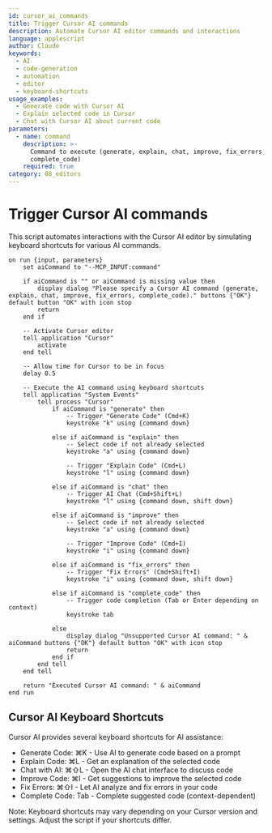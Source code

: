 ```yaml
---
id: cursor_ai_commands
title: Trigger Cursor AI commands
description: Automate Cursor AI editor commands and interactions
language: applescript
author: Claude
keywords:
  - AI
  - code-generation
  - automation
  - editor
  - keyboard-shortcuts
usage_examples:
  - Generate code with Cursor AI
  - Explain selected code in Cursor
  - Chat with Cursor AI about current code
parameters:
  - name: command
    description: >-
      Command to execute (generate, explain, chat, improve, fix_errors,
      complete_code)
    required: true
category: 08_editors
---
```


# Trigger Cursor AI commands

This script automates interactions with the Cursor AI editor by simulating keyboard shortcuts for various AI commands.

```applescript
on run {input, parameters}
    set aiCommand to "--MCP_INPUT:command"
    
    if aiCommand is "" or aiCommand is missing value then
        display dialog "Please specify a Cursor AI command (generate, explain, chat, improve, fix_errors, complete_code)." buttons {"OK"} default button "OK" with icon stop
        return
    end if
    
    -- Activate Cursor editor
    tell application "Cursor"
        activate
    end tell
    
    -- Allow time for Cursor to be in focus
    delay 0.5
    
    -- Execute the AI command using keyboard shortcuts
    tell application "System Events"
        tell process "Cursor"
            if aiCommand is "generate" then
                -- Trigger "Generate Code" (Cmd+K)
                keystroke "k" using {command down}
                
            else if aiCommand is "explain" then
                -- Select code if not already selected
                keystroke "a" using {command down}
                
                -- Trigger "Explain Code" (Cmd+L)
                keystroke "l" using {command down}
                
            else if aiCommand is "chat" then
                -- Trigger AI Chat (Cmd+Shift+L)
                keystroke "l" using {command down, shift down}
                
            else if aiCommand is "improve" then
                -- Select code if not already selected
                keystroke "a" using {command down}
                
                -- Trigger "Improve Code" (Cmd+I)
                keystroke "i" using {command down}
                
            else if aiCommand is "fix_errors" then
                -- Trigger "Fix Errors" (Cmd+Shift+I)
                keystroke "i" using {command down, shift down}
                
            else if aiCommand is "complete_code" then
                -- Trigger code completion (Tab or Enter depending on context)
                keystroke tab
                
            else
                display dialog "Unsupported Cursor AI command: " & aiCommand buttons {"OK"} default button "OK" with icon stop
                return
            end if
        end tell
    end tell
    
    return "Executed Cursor AI command: " & aiCommand
end run
```

## Cursor AI Keyboard Shortcuts

Cursor AI provides several keyboard shortcuts for AI assistance:

- Generate Code: ⌘K - Use AI to generate code based on a prompt
- Explain Code: ⌘L - Get an explanation of the selected code
- Chat with AI: ⌘⇧L - Open the AI chat interface to discuss code
- Improve Code: ⌘I - Get suggestions to improve the selected code
- Fix Errors: ⌘⇧I - Let AI analyze and fix errors in your code
- Complete Code: Tab - Complete suggested code (context-dependent)

Note: Keyboard shortcuts may vary depending on your Cursor version and settings. Adjust the script if your shortcuts differ.
